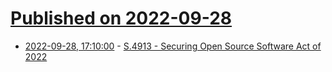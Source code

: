 # [Published on 2022-09-28](index.md)

* [2022-09-28, 17:10:00](https://soylentnews.org/politics/article.pl?sid=22/09/27/0818224&from=rss) - [S.4913 - Securing Open Source Software Act of 2022](https://soylentnews.org/politics/article.pl?sid=22/09/27/0818224&from=rss)
